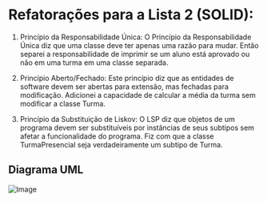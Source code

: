 # Refatorações para a Lista 2 (SOLID):

1. Princípio da Responsabilidade Única:
    O Princípio da Responsabilidade Única diz que uma classe deve ter apenas uma razão para mudar. Então separei a responsabilidade de imprimir se um aluno está aprovado ou não em uma turma em uma classe separada.

2. Princípio Aberto/Fechado:
    Este princípio diz que as entidades de software devem ser abertas para extensão, mas fechadas para modificação. Adicionei a capacidade de calcular a média da turma sem modificar a classe Turma.

3. Princípio da Substituição de Liskov:
    O LSP diz que objetos de um programa devem ser substituíveis por instâncias de seus subtipos sem afetar a funcionalidade do programa. Fiz com que a classe TurmaPresencial seja verdadeiramente um subtipo de Turma.


## Diagrama UML

![Image](https://cdn.discordapp.com/attachments/810357545436315671/1233148725468332153/ModeloLista2.drawio.png?ex=662c0abe&is=662ab93e&hm=e4b1221a21890abaf059568769bb1a55e891a9d4f9c674ab3f4ea6dd1aec6228&)